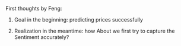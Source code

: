 First thoughts by Feng:

1) Goal in the beginning: predicting prices successfully

2) Realization in the meantime: how About we first try to capture the Sentiment accurately?